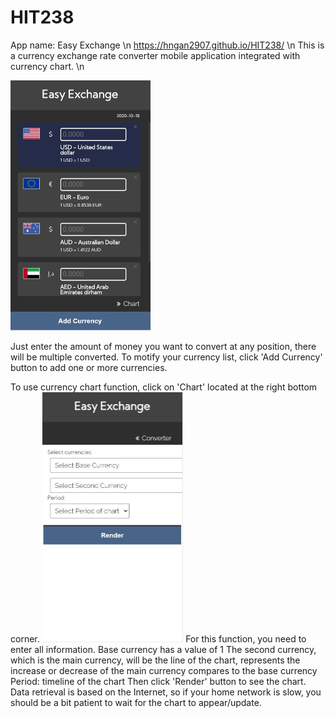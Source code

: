 # HIT238
App name: Easy Exchange \n
https://hngan2907.github.io/HIT238/ \n
This is a currency exchange rate converter mobile application integrated with currency chart. \n

<img src="img/homepage.JPG" height="400">

Just enter the amount of money you want to convert at any position, there will be multiple converted.
To motify your currency list, click 'Add Currency' button to add one or more currencies.


To use currency chart function, click on 'Chart' located at the right bottom corner.
<img src="img/chartcap.JPG" height="400">
For this function, you need to enter all information.
Base currency has a value of 1
The second currency, which is the main currency, will be the line of the chart, represents the increase or decrease of the main currency compares to the base currency
Period: timeline of the chart
Then click 'Render' button to see the chart.
Data retrieval is based on the Internet, so if your home network is slow, you should be a bit patient to wait for the chart to appear/update.
